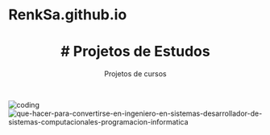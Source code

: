 # RenkSa.github.io

<h1 align="center"> # Projetos de Estudos </h1>

<p align="center"> Projetos de cursos </p>

<br>

![coding](https://user-images.githubusercontent.com/82468145/171639629-edc31b3f-a01b-4988-83e7-e8d48a50deb8.gif)
![que-hacer-para-convertirse-en-ingeniero-en-sistemas-desarrollador-de-sistemas-computacionales-programacion-informatica](https://user-images.githubusercontent.com/82468145/171640053-3fda5b27-6b35-434c-904d-74d98fb940c0.gif)
